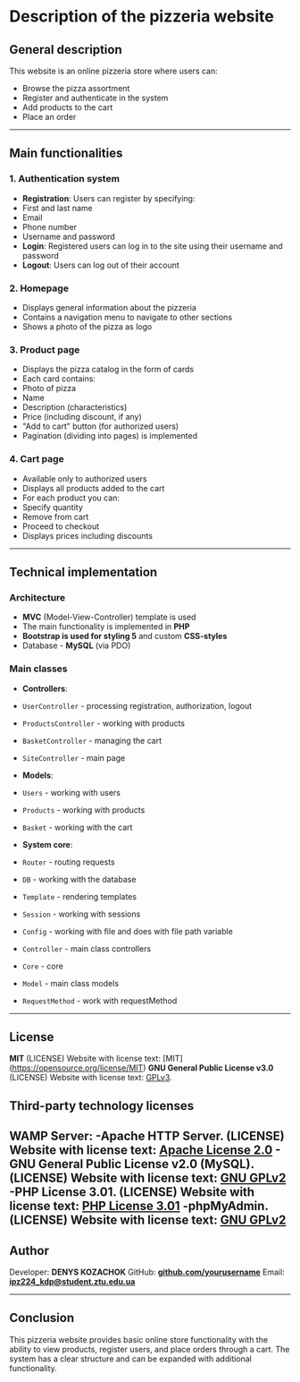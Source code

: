 #  **Description of the pizzeria website**

##  **General description**

This website is an online pizzeria store where users can:
- Browse the pizza assortment
- Register and authenticate in the system
- Add products to the cart
- Place an order

---

##  **Main functionalities**

### 1. **Authentication system**
- **Registration**: Users can register by specifying:
- First and last name
- Email
- Phone number
- Username and password
- **Login**: Registered users can log in to the site using their username and password
- **Logout**: Users can log out of their account

### 2. **Homepage**
- Displays general information about the pizzeria
- Contains a navigation menu to navigate to other sections
- Shows a photo of the pizza as logo

### 3. **Product page**
- Displays the pizza catalog in the form of cards
- Each card contains:
- Photo of pizza
- Name
- Description (characteristics)
- Price (including discount, if any)
- "Add to cart" button (for authorized users)
- Pagination (dividing into pages) is implemented

### 4. **Cart page**
- Available only to authorized users
- Displays all products added to the cart
- For each product you can:
- Specify quantity
- Remove from cart
- Proceed to checkout
- Displays prices including discounts

---

##  **Technical implementation**

### **Architecture**
- **MVC** (Model-View-Controller) template is used
- The main functionality is implemented in **PHP**
- **Bootstrap is used for styling 5** and custom **CSS-styles**
- Database - **MySQL** (via PDO)

### **Main classes**
- **Controllers**:
- `UserController` - processing registration, authorization, logout
- `ProductsController` - working with products
- `BasketController` - managing the cart
- `SiteController` - main page

- **Models**:
- `Users` - working with users
- `Products` - working with products
- `Basket` ​​- working with the cart

- **System core**:
- `Router` - routing requests
- `DB` - working with the database
- `Template` - rendering templates
- `Session` - working with sessions
- `Config` - working with file and does with file path variable
- `Controller` - main class controllers
- `Core` - core
- `Model` - main class models
- `RequestMethod` - work with requestMethod


---

##  **License**
**MIT** (LICENSE)
Website with license text: [MIT] (https://opensource.org/license/MIT)
**GNU General Public License v3.0** (LICENSE)
Website with license text: [GPLv3](https://www.gnu.org/licenses/gpl-3.0.html#license-text).
## Third-party technology licenses
**WAMP Server**:
-**Apache HTTP Server**. (LICENSE)
Website with license text: [Apache License 2.0](https://www.apache.org/licenses/)
-**GNU General Public License v2.0 (MySQL)**. (LICENSE)
Website with license text: [GNU GPLv2](https://www.mysql.com/about/legal/licensing/)
-**PHP License 3.01**. (LICENSE)
Website with license text: [PHP License 3.01](https://www.php.net/license/)
-**phpMyAdmin**. (LICENSE)
Website with license text: [GNU GPLv2](https://www.phpmyadmin.net/license/)
---

##  **Author**
Developer: **DENYS KOZACHOK**
GitHub: **[github.com/yourusername](https://github.com/DenysKozachokP/Pizza_shop)**
Email: **ipz224_kdp@student.ztu.edu.ua**

---

##  **Conclusion**
This pizzeria website provides basic online store functionality with the ability to view products, register users, and place orders through a cart. The system has a clear structure and can be expanded with additional functionality.